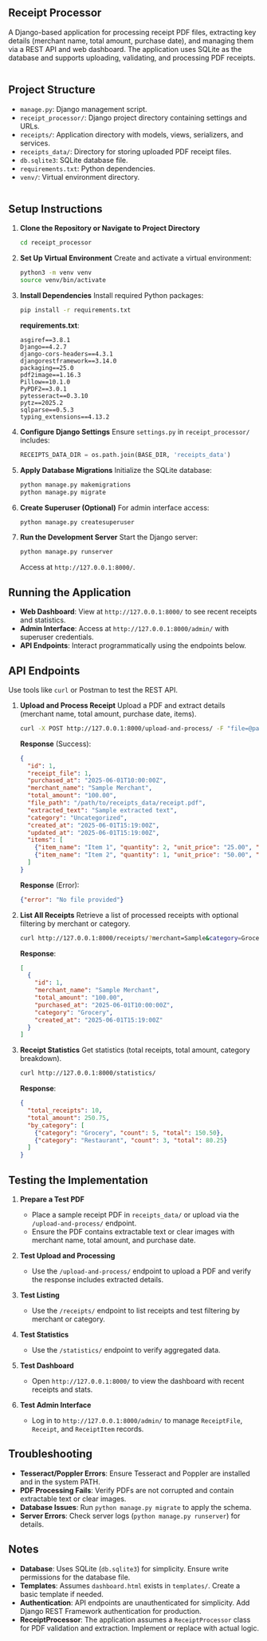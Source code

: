 ```markdown
```
## Receipt Processor

A Django-based application for processing receipt PDF files, extracting key details (merchant name, total amount, purchase date), and managing them via a REST API and web dashboard. The application uses SQLite as the database and supports uploading, validating, and processing PDF receipts.
```
```
## Project Structure

- `manage.py`: Django management script.
- `receipt_processor/`: Django project directory containing settings and URLs.
- `receipts/`: Application directory with models, views, serializers, and services.
- `receipts_data/`: Directory for storing uploaded PDF receipt files.
- `db.sqlite3`: SQLite database file.
- `requirements.txt`: Python dependencies.
- `venv/`: Virtual environment directory.
```
```

## Setup Instructions
1. **Clone the Repository or Navigate to Project Directory**
   ```bash
   cd receipt_processor
   ```

2. **Set Up Virtual Environment**
   Create and activate a virtual environment:
   ```bash
   python3 -m venv venv
   source venv/bin/activate 
   ```

3. **Install Dependencies**
   Install required Python packages:
   ```bash
   pip install -r requirements.txt
   ```

   **requirements.txt**:
   ```
   asgiref==3.8.1
   Django==4.2.7
   django-cors-headers==4.3.1
   djangorestframework==3.14.0
   packaging==25.0
   pdf2image==1.16.3
   Pillow==10.1.0
   PyPDF2==3.0.1
   pytesseract==0.3.10
   pytz==2025.2
   sqlparse==0.5.3
   typing_extensions==4.13.2
   ```

4. **Configure Django Settings**
   Ensure `settings.py` in `receipt_processor/` includes:
   ```python
   RECEIPTS_DATA_DIR = os.path.join(BASE_DIR, 'receipts_data')
   ```

5. **Apply Database Migrations**
   Initialize the SQLite database:
   ```bash
   python manage.py makemigrations
   python manage.py migrate
   ```

6. **Create Superuser (Optional)**
   For admin interface access:
   ```bash
   python manage.py createsuperuser
   ```

7. **Run the Development Server**
   Start the Django server:
   ```bash
   python manage.py runserver
   ```
   Access at `http://127.0.0.1:8000/`.

## Running the Application

- **Web Dashboard**: View at `http://127.0.0.1:8000/` to see recent receipts and statistics.
- **Admin Interface**: Access at `http://127.0.0.1:8000/admin/` with superuser credentials.
- **API Endpoints**: Interact programmatically using the endpoints below.

## API Endpoints

Use tools like `curl` or Postman to test the REST API.

1. **Upload and Process Receipt**
   Upload a PDF and extract details (merchant name, total amount, purchase date, items).
   ```bash
   curl -X POST http://127.0.0.1:8000/upload-and-process/ -F "file=@path/to/receipt.pdf"
   ```
   **Response** (Success):
   ```json
   {
     "id": 1,
     "receipt_file": 1,
     "purchased_at": "2025-06-01T10:00:00Z",
     "merchant_name": "Sample Merchant",
     "total_amount": "100.00",
     "file_path": "/path/to/receipts_data/receipt.pdf",
     "extracted_text": "Sample extracted text",
     "category": "Uncategorized",
     "created_at": "2025-06-01T15:19:00Z",
     "updated_at": "2025-06-01T15:19:00Z",
     "items": [
       {"item_name": "Item 1", "quantity": 2, "unit_price": "25.00", "total_price": "50.00"},
       {"item_name": "Item 2", "quantity": 1, "unit_price": "50.00", "total_price": "50.00"}
     ]
   }
   ```
   **Response** (Error):
   ```json
   {"error": "No file provided"}
   ```

2. **List All Receipts**
   Retrieve a list of processed receipts with optional filtering by merchant or category.
   ```bash
   curl http://127.0.0.1:8000/receipts/?merchant=Sample&category=Grocery
   ```
   **Response**:
   ```json
   [
     {
       "id": 1,
       "merchant_name": "Sample Merchant",
       "total_amount": "100.00",
       "purchased_at": "2025-06-01T10:00:00Z",
       "category": "Grocery",
       "created_at": "2025-06-01T15:19:00Z"
     }
   ]
   ```

3. **Receipt Statistics**
   Get statistics (total receipts, total amount, category breakdown).
   ```bash
   curl http://127.0.0.1:8000/statistics/
   ```
   **Response**:
   ```json
   {
     "total_receipts": 10,
     "total_amount": 250.75,
     "by_category": [
       {"category": "Grocery", "count": 5, "total": 150.50},
       {"category": "Restaurant", "count": 3, "total": 80.25}
     ]
   }
   ```

## Testing the Implementation

1. **Prepare a Test PDF**
   - Place a sample receipt PDF in `receipts_data/` or upload via the `/upload-and-process/` endpoint.
   - Ensure the PDF contains extractable text or clear images with merchant name, total amount, and purchase date.

2. **Test Upload and Processing**
   - Use the `/upload-and-process/` endpoint to upload a PDF and verify the response includes extracted details.

3. **Test Listing**
   - Use the `/receipts/` endpoint to list receipts and test filtering by merchant or category.

4. **Test Statistics**
   - Use the `/statistics/` endpoint to verify aggregated data.

5. **Test Dashboard**
   - Open `http://127.0.0.1:8000/` to view the dashboard with recent receipts and stats.

6. **Test Admin Interface**
   - Log in to `http://127.0.0.1:8000/admin/` to manage `ReceiptFile`, `Receipt`, and `ReceiptItem` records.

## Troubleshooting

- **Tesseract/Poppler Errors**: Ensure Tesseract and Poppler are installed and in the system PATH.
- **PDF Processing Fails**: Verify PDFs are not corrupted and contain extractable text or clear images.
- **Database Issues**: Run `python manage.py migrate` to apply the schema.
- **Server Errors**: Check server logs (`python manage.py runserver`) for details.

## Notes

- **Database**: Uses SQLite (`db.sqlite3`) for simplicity. Ensure write permissions for the database file.
- **Templates**: Assumes `dashboard.html` exists in `templates/`. Create a basic template if needed.
- **Authentication**: API endpoints are unauthenticated for simplicity. Add Django REST Framework authentication for production.
- **ReceiptProcessor**: The application assumes a `ReceiptProcessor` class for PDF validation and extraction. Implement or replace with actual logic.

```
